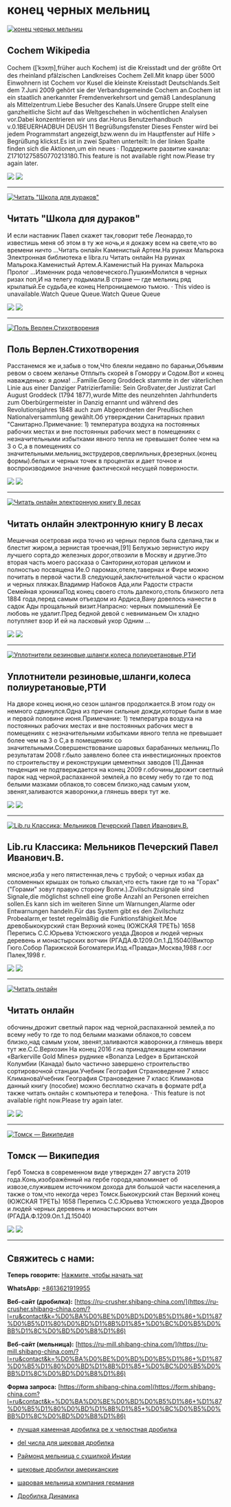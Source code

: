 # конец черных мельниц

<a href="https://swt.shibang-china.com/?l=ru&img&k=%D0%BA%D0%BE%D0%BD%D0%B5%D1%86+%D1%87%D0%B5%D1%80%D0%BD%D1%8B%D1%85+%D0%BC%D0%B5%D0%BB%D1%8C%D0%BD%D0%B8%D1%86" target="_blank">![конец черных мельниц](http://static.shibang-china.com/all-800x300/810.jpg)</a>

## Cochem Wikipedia
Cochem ([ˈkɔxm̩],fr&#252;her auch Kochem) ist die Kreisstadt und der gr&#246;&#223;te Ort des rheinland pf&#228;lzischen Landkreises Cochem Zell.Mit knapp &#252;ber 5000 Einwohnern ist Cochem vor Kusel die kleinste Kreisstadt Deutschlands.Seit dem 7.Juni 2009 geh&#246;rt sie der Verbandsgemeinde Cochem an.Cochem ist ein staatlich anerkannter Fremdenverkehrsort und gem&#228;&#223; Landesplanung als Mittelzentrum.Liebe Besucher des Kanals.Unsere Gruppe stellt eine ganzheitliche Sicht auf das Weltgeschehen in w&#246;chentlichen Analysen vor.Dabei konzentrieren wir uns dar.Horus Benutzerhandbuch v.0.1BEUERHADBUH DEUSH 11 Begr&#252;&#223;ungsfenster Dieses Fenster wird bei jedem Programmstart angezeigt,bzw.wenn du im Hauptfenster auf Hilfe &gt; Begr&#252;&#223;ung klickst.Es ist in zwei Spalten unterteilt: In der linken Spalte finden sich die Aktionen,um ein neues&nbsp;&#0183;&#32;Поддержите развитие канала: Z17101275850770213180.This feature is not available right now.Please try again later.


<a href="https://whatsapp.shibangsoft.com/WhatsApp.php" target="_blank" title="WhatsApp">![](http://static.shibang-china.com/icon/whatsapp.png)</a> <a href="https://swt.shibang-china.com/?l=ru&icon&k=%D0%BA%D0%BE%D0%BD%D0%B5%D1%86+%D1%87%D0%B5%D1%80%D0%BD%D1%8B%D1%85+%D0%BC%D0%B5%D0%BB%D1%8C%D0%BD%D0%B8%D1%86" target="_blank">![](http://static.shibang-china.com/icon/chat-ru.png)</a>

---

<a href="https://swt.shibang-china.com/?l=ru&img&k=%D0%BA%D0%BE%D0%BD%D0%B5%D1%86+%D1%87%D0%B5%D1%80%D0%BD%D1%8B%D1%85+%D0%BC%D0%B5%D0%BB%D1%8C%D0%BD%D0%B8%D1%86" target="_blank">![Читать &quot;Школа для дураков&quot;](http://static.shibang-china.com/all-800x300/964.jpg)</a>

## Читать &quot;Школа для дураков&quot;
И если наставник Павел скажет так,говорит тебе Леонардо,то известишь меня об этом в ту же ночь,и я докажу всем на свете,что во времени ничто …Читать онлайн Каменистый Артем.На руинах Мальрока Электронная библиотека e libra.ru Читать онлайн На руинах Мальрока.Каменистый Артем.А.Каменистый На руинах Мальрока Пролог …Изменник рода человеческого.ПушкинМолился в черных ризах поп,И на телегу подымали.В стране — где мельниц ряд крылатый.Ее судьба,ее конец Непроницаемою тьмою.&nbsp;&#0183;&#32;This video is unavailable.Watch Queue Queue.Watch Queue Queue


<a href="https://whatsapp.shibangsoft.com/WhatsApp.php" target="_blank" title="WhatsApp">![](http://static.shibang-china.com/icon/whatsapp.png)</a> <a href="https://swt.shibang-china.com/?l=ru&icon&k=%D0%BA%D0%BE%D0%BD%D0%B5%D1%86+%D1%87%D0%B5%D1%80%D0%BD%D1%8B%D1%85+%D0%BC%D0%B5%D0%BB%D1%8C%D0%BD%D0%B8%D1%86" target="_blank">![](http://static.shibang-china.com/icon/chat-ru.png)</a>

---

<a href="https://swt.shibang-china.com/?l=ru&img&k=%D0%BA%D0%BE%D0%BD%D0%B5%D1%86+%D1%87%D0%B5%D1%80%D0%BD%D1%8B%D1%85+%D0%BC%D0%B5%D0%BB%D1%8C%D0%BD%D0%B8%D1%86" target="_blank">![Поль Верлен.Стихотворения](http://static.shibang-china.com/all-800x300/306.jpg)</a>

## Поль Верлен.Стихотворения
Расстанемся же и,забыв о том,Что блеяли недавно по бараньи,Объявим ревом о своем желанье Отплыть скорей в Гоморру и Содом.Вот и конец наважденью: я дома! …Familie.Georg Groddeck stammte in der v&#228;terlichen Linie aus einer Danziger Patrizierfamilie: Sein Gro&#223;vater,der Justizrat Carl August Groddeck (1794 1877),wurde Mitte des neunzehnten Jahrhunderts zum Oberb&#252;rgermeister in Danzig ernannt und w&#228;hrend des Revolutionsjahres 1848 auch zum Abgeordneten der Preu&#223;ischen Nationalversammlung gew&#228;hlt.Об утверждении Санитарных правил &quot;Санитарно.Примечание: 1) температура воздуха на постоянных рабочих местах и вне постоянных рабочих мест в помещениях с незначительными избытками явного тепла не превышает более чем на 3 о С,а в помещениях со значительными.мельниц,экструдеров,сверлильных,фрезерных.(конец формы).белых и черных точек в процентах и дает точное и воспроизводимое значение фактической несущей поверхности.


<a href="https://whatsapp.shibangsoft.com/WhatsApp.php" target="_blank" title="WhatsApp">![](http://static.shibang-china.com/icon/whatsapp.png)</a> <a href="https://swt.shibang-china.com/?l=ru&icon&k=%D0%BA%D0%BE%D0%BD%D0%B5%D1%86+%D1%87%D0%B5%D1%80%D0%BD%D1%8B%D1%85+%D0%BC%D0%B5%D0%BB%D1%8C%D0%BD%D0%B8%D1%86" target="_blank">![](http://static.shibang-china.com/icon/chat-ru.png)</a>

---

<a href="https://swt.shibang-china.com/?l=ru&img&k=%D0%BA%D0%BE%D0%BD%D0%B5%D1%86+%D1%87%D0%B5%D1%80%D0%BD%D1%8B%D1%85+%D0%BC%D0%B5%D0%BB%D1%8C%D0%BD%D0%B8%D1%86" target="_blank">![Читать онлайн электронную книгу В лесах](http://static.shibang-china.com/all-800x300/13.jpg)</a>

## Читать онлайн электронную книгу В лесах
Мешечная осетровая икра точно из черных перлов была сделана,так и блестит жиром,а зернистая троечная,[91] Белужью зернистую икру лучшего сорта,до железных дорог,отвозили в Москву и другие.Это вторая часть моего рассказа о Санторини,которая целиком и полностью посвящена Ие.О паромах,отеле,тавернах и Фире можно почитать в первой части.В следующей,заключительной части о красном и черных пляжах.Владимир Набоков Ада,или Радости страсти Семейная хроникаПод конец своего столь далекого,столь близкого лета 1884 года,перед самым отъездом из Ардиса,Вану довелось нанести в садок Ады прощальный визит.Напрасно: черных помышлений Ее любовь не удалит.Пред бедной девой с невниманьем Он хладно потупляет взор И ей на ласковый укор Одним …


<a href="https://whatsapp.shibangsoft.com/WhatsApp.php" target="_blank" title="WhatsApp">![](http://static.shibang-china.com/icon/whatsapp.png)</a> <a href="https://swt.shibang-china.com/?l=ru&icon&k=%D0%BA%D0%BE%D0%BD%D0%B5%D1%86+%D1%87%D0%B5%D1%80%D0%BD%D1%8B%D1%85+%D0%BC%D0%B5%D0%BB%D1%8C%D0%BD%D0%B8%D1%86" target="_blank">![](http://static.shibang-china.com/icon/chat-ru.png)</a>

---

<a href="https://swt.shibang-china.com/?l=ru&img&k=%D0%BA%D0%BE%D0%BD%D0%B5%D1%86+%D1%87%D0%B5%D1%80%D0%BD%D1%8B%D1%85+%D0%BC%D0%B5%D0%BB%D1%8C%D0%BD%D0%B8%D1%86" target="_blank">![Уплотнители резиновые,шланги,колеса полиуретановые,РТИ](http://static.shibang-china.com/all-800x300/252.jpg)</a>

## Уплотнители резиновые,шланги,колеса полиуретановые,РТИ
На дворе конец июня,но сезон шлангов продолжается.В этом году он немного сдвинулся.Одна из причин сильные дожди,которые были в мае и первой половине июня.Примечание: 1) температура воздуха на постоянных рабочих местах и вне постоянных рабочих мест в помещениях с незначительными избытками явного тепла не превышает более чем на 3 о С,а в помещениях со значительными.Совершенствование шаровых барабанных мельниц.По результатам 2008 г.было заявлено более ста инвестиционных проектов по строительству и реконструкции цементных заводов [1].Данная тенденция не подтверждается на конец 2009 г.обочины,дрожит светлый парок над черной,распаханной землей,а по всему небу то где то под белыми мазками облаков,то совсем близко,над самым ухом, звенят,заливаются жаворонки,а глянешь вверх тут же.


<a href="https://whatsapp.shibangsoft.com/WhatsApp.php" target="_blank" title="WhatsApp">![](http://static.shibang-china.com/icon/whatsapp.png)</a> <a href="https://swt.shibang-china.com/?l=ru&icon&k=%D0%BA%D0%BE%D0%BD%D0%B5%D1%86+%D1%87%D0%B5%D1%80%D0%BD%D1%8B%D1%85+%D0%BC%D0%B5%D0%BB%D1%8C%D0%BD%D0%B8%D1%86" target="_blank">![](http://static.shibang-china.com/icon/chat-ru.png)</a>

---

<a href="https://swt.shibang-china.com/?l=ru&img&k=%D0%BA%D0%BE%D0%BD%D0%B5%D1%86+%D1%87%D0%B5%D1%80%D0%BD%D1%8B%D1%85+%D0%BC%D0%B5%D0%BB%D1%8C%D0%BD%D0%B8%D1%86" target="_blank">![Lib.ru Классика: Мельников Печерский Павел Иванович.В.](http://static.shibang-china.com/all-800x300/336.jpg)</a>

## Lib.ru Классика: Мельников Печерский Павел Иванович.В.
мясное,изба у него пятистенная,печь с трубой; о черных избах да соломенных крышах он только слыхал,что есть такие где то на &quot;Горах&quot; (&quot;Горами&quot; зовут правую сторону Волги.).Zivilschutzsignale sind Signale,die m&#246;glichst schnell eine gro&#223;e Anzahl an Personen erreichen sollen.Es kann sich im weiteren Sinne um Warnungen,Alarme oder Entwarnungen handeln.F&#252;r das System gibt es den Zivilschutz Probealarm,er testet regelm&#228;&#223;ig die Funktionsf&#228;higkeit.Мое древоБыкокурский стан Верхний конец (ЮЖСКАЯ ТРЕТЬ) 1658 Перепись С.С.Юрьева Устюжского уезда.Дворов и людей черных деревень и монастырских вотчин (РГАДА.Ф.1209.Оп.1.Д.15040)Виктор Гюго.Собор Парижской Богоматери.Изд.&#171;Правда&#187;,Москва,1988 г.ocr Палек,1998 г.


<a href="https://whatsapp.shibangsoft.com/WhatsApp.php" target="_blank" title="WhatsApp">![](http://static.shibang-china.com/icon/whatsapp.png)</a> <a href="https://swt.shibang-china.com/?l=ru&icon&k=%D0%BA%D0%BE%D0%BD%D0%B5%D1%86+%D1%87%D0%B5%D1%80%D0%BD%D1%8B%D1%85+%D0%BC%D0%B5%D0%BB%D1%8C%D0%BD%D0%B8%D1%86" target="_blank">![](http://static.shibang-china.com/icon/chat-ru.png)</a>

---

<a href="https://swt.shibang-china.com/?l=ru&img&k=%D0%BA%D0%BE%D0%BD%D0%B5%D1%86+%D1%87%D0%B5%D1%80%D0%BD%D1%8B%D1%85+%D0%BC%D0%B5%D0%BB%D1%8C%D0%BD%D0%B8%D1%86" target="_blank">![Читать онлайн](http://static.shibang-china.com/all-800x300/892.jpg)</a>

## Читать онлайн
обочины,дрожит светлый парок над черной,распаханной землей,а по всему небу то где то под белыми мазками облаков,то совсем близко,над самым ухом, звенят,заливаются жаворонки,а глянешь вверх тут же.С.С.Верхозин На конец 2016 г.на принадлежащем компании &#171;Barkerville Gold Mines&#187; руднике &#171;Bonanza Ledge&#187; в Британской Колумбии (Канада) было частично завершено строительство сортировочной станции.Учебник География Страноведение 7 класс КлимановаУчебник География Страноведение 7 класс Климанова данный книгу (пособие) можно бесплатно скачать в формате pdf,а также читать онлайн с компьютера и телефона.&nbsp;&#0183;&#32;This feature is not available right now.Please try again later.


<a href="https://whatsapp.shibangsoft.com/WhatsApp.php" target="_blank" title="WhatsApp">![](http://static.shibang-china.com/icon/whatsapp.png)</a> <a href="https://swt.shibang-china.com/?l=ru&icon&k=%D0%BA%D0%BE%D0%BD%D0%B5%D1%86+%D1%87%D0%B5%D1%80%D0%BD%D1%8B%D1%85+%D0%BC%D0%B5%D0%BB%D1%8C%D0%BD%D0%B8%D1%86" target="_blank">![](http://static.shibang-china.com/icon/chat-ru.png)</a>

---

<a href="https://swt.shibang-china.com/?l=ru&img&k=%D0%BA%D0%BE%D0%BD%D0%B5%D1%86+%D1%87%D0%B5%D1%80%D0%BD%D1%8B%D1%85+%D0%BC%D0%B5%D0%BB%D1%8C%D0%BD%D0%B8%D1%86" target="_blank">![Томск — Википедия](http://static.shibang-china.com/all-800x300/1107.jpg)</a>

## Томск — Википедия
Герб Томска в современном виде утвержден 27 августа 2019 года.Конь,изображённый на гербе города,напоминает об извозе,служившем источником дохода для большой части населения,а также о том,что некогда через Томск.Быкокурский стан Верхний конец (ЮЖСКАЯ ТРЕТЬ) 1658 Перепись С.С.Юрьева Устюжского уезда.Дворов и людей черных деревень и монастырских вотчин (РГАДА.Ф.1209.Оп.1.Д.15040)

<a href="https://whatsapp.shibangsoft.com/WhatsApp.php" target="_blank" title="WhatsApp">![](http://static.shibang-china.com/icon/whatsapp.png)</a> <a href="https://swt.shibang-china.com/?l=ru&icon&k=%D0%BA%D0%BE%D0%BD%D0%B5%D1%86+%D1%87%D0%B5%D1%80%D0%BD%D1%8B%D1%85+%D0%BC%D0%B5%D0%BB%D1%8C%D0%BD%D0%B8%D1%86" target="_blank">![](http://static.shibang-china.com/icon/chat-ru.png)</a>

---
## Свяжитесь с нами:

**Теперь говорите:** [Нажмите, чтобы начать чат](https://swt.shibang-china.com?l=ru&contact&k=%D0%BA%D0%BE%D0%BD%D0%B5%D1%86+%D1%87%D0%B5%D1%80%D0%BD%D1%8B%D1%85+%D0%BC%D0%B5%D0%BB%D1%8C%D0%BD%D0%B8%D1%86)

**WhatsApp:**  [+8613621919955](https://whatsapp.shibangsoft.com/WhatsApp.php)

**Веб-сайт (дробилка):** [https://ru-crusher.shibang-china.com/](https://ru-crusher.shibang-china.com/?l=ru&contact&k=%D0%BA%D0%BE%D0%BD%D0%B5%D1%86+%D1%87%D0%B5%D1%80%D0%BD%D1%8B%D1%85+%D0%BC%D0%B5%D0%BB%D1%8C%D0%BD%D0%B8%D1%86)

**Веб-сайт (мельница):** [https://ru-mill.shibang-china.com/](https://ru-mill.shibang-china.com/?l=ru&contact&k=%D0%BA%D0%BE%D0%BD%D0%B5%D1%86+%D1%87%D0%B5%D1%80%D0%BD%D1%8B%D1%85+%D0%BC%D0%B5%D0%BB%D1%8C%D0%BD%D0%B8%D1%86)

**Форма запроса:** [https://form.shibang-china.com](https://form.shibang-china.com?l=ru&contact&k=%D0%BA%D0%BE%D0%BD%D0%B5%D1%86+%D1%87%D0%B5%D1%80%D0%BD%D1%8B%D1%85+%D0%BC%D0%B5%D0%BB%D1%8C%D0%BD%D0%B8%D1%86)

* [лучшая каменная дробилка pe x челюстная дробилка](../135/%D0%BB%D1%83%D1%87%D1%88%D0%B0%D1%8F%20%D0%BA%D0%B0%D0%BC%D0%B5%D0%BD%D0%BD%D0%B0%D1%8F%20%D0%B4%D1%80%D0%BE%D0%B1%D0%B8%D0%BB%D0%BA%D0%B0%20pe%20x%20%D1%87%D0%B5%D0%BB%D1%8E%D1%81%D1%82%D0%BD%D0%B0%D1%8F%20%D0%B4%D1%80%D0%BE%D0%B1%D0%B8%D0%BB%D0%BA%D0%B0.md)

* [del числа для щековая дробилка](../132/del%20%D1%87%D0%B8%D1%81%D0%BB%D0%B0%20%D0%B4%D0%BB%D1%8F%20%D1%89%D0%B5%D0%BA%D0%BE%D0%B2%D0%B0%D1%8F%20%D0%B4%D1%80%D0%BE%D0%B1%D0%B8%D0%BB%D0%BA%D0%B0.md)

* [Раймонд мельница с сушилкой Индии](../133/%D0%A0%D0%B0%D0%B9%D0%BC%D0%BE%D0%BD%D0%B4%20%D0%BC%D0%B5%D0%BB%D1%8C%D0%BD%D0%B8%D1%86%D0%B0%20%D1%81%20%D1%81%D1%83%D1%88%D0%B8%D0%BB%D0%BA%D0%BE%D0%B9%20%D0%98%D0%BD%D0%B4%D0%B8%D0%B8.md)

* [щековые дробилки американские](../135/%D1%89%D0%B5%D0%BA%D0%BE%D0%B2%D1%8B%D0%B5%20%D0%B4%D1%80%D0%BE%D0%B1%D0%B8%D0%BB%D0%BA%D0%B8%20%D0%B0%D0%BC%D0%B5%D1%80%D0%B8%D0%BA%D0%B0%D0%BD%D1%81%D0%BA%D0%B8%D0%B5.md)

* [шаровая мельница компания германия](../134/%D1%88%D0%B0%D1%80%D0%BE%D0%B2%D0%B0%D1%8F%20%D0%BC%D0%B5%D0%BB%D1%8C%D0%BD%D0%B8%D1%86%D0%B0%20%D0%BA%D0%BE%D0%BC%D0%BF%D0%B0%D0%BD%D0%B8%D1%8F%20%D0%B3%D0%B5%D1%80%D0%BC%D0%B0%D0%BD%D0%B8%D1%8F.md)

* [Дробилка Динамика](../133/%D0%94%D1%80%D0%BE%D0%B1%D0%B8%D0%BB%D0%BA%D0%B0%20%D0%94%D0%B8%D0%BD%D0%B0%D0%BC%D0%B8%D0%BA%D0%B0.md)